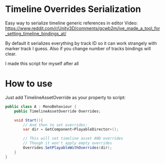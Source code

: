 # Timeline Overrides Serialization
 Easy way to serialize timeline generic references in editor
Video: https://www.reddit.com/r/Unity3D/comments/gcwb2m/ive_made_a_tool_for_setting_timeline_bindings_at/

By default it serializes everything by track ID so it can work strangely with marker track I guess. Also if you change number of tracks bindings will clear.

I made this script for myself after all

# How to use
Just add TimelineAssetOverride as your property to script:
```csharp
public class A : MonoBehaviour {
    public TimelineAssetOverride Overrides;

    void Start(){
        // And then to set overrides:
        var dir = GetComponent<PlayableDirector>();

        // This will set timeline asset AND overrides
        // Though it won't apply empty overrides
        Overrides.SetPlayableWithOverrides(dir);
    }
}
```
